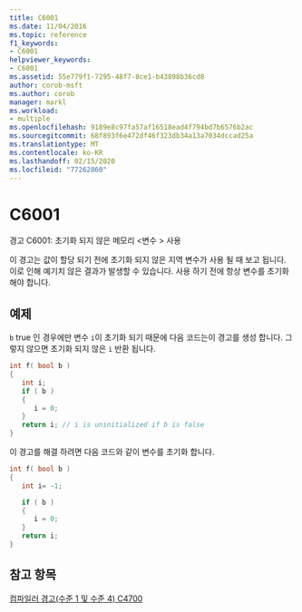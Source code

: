 ```yaml
---
title: C6001
ms.date: 11/04/2016
ms.topic: reference
f1_keywords:
- C6001
helpviewer_keywords:
- C6001
ms.assetid: 55e779f1-7295-48f7-8ce1-b43898b36cd8
author: corob-msft
ms.author: corob
manager: markl
ms.workload:
- multiple
ms.openlocfilehash: 9189e8c97fa57af16518ead4f794bd7b6576b2ac
ms.sourcegitcommit: 68f893f6e472df46f323db34a13a7034dccad25a
ms.translationtype: MT
ms.contentlocale: ko-KR
ms.lasthandoff: 02/15/2020
ms.locfileid: "77262860"
---
```

# <a name="c6001"></a>C6001
경고 C6001: 초기화 되지 않은 메모리 \<변수 > 사용

 이 경고는 값이 할당 되기 전에 초기화 되지 않은 지역 변수가 사용 될 때 보고 됩니다. 이로 인해 예기치 않은 결과가 발생할 수 있습니다. 사용 하기 전에 항상 변수를 초기화 해야 합니다.

## <a name="example"></a>예제
 `b` true 인 경우에만 변수 `i`이 초기화 되기 때문에 다음 코드는이 경고를 생성 합니다. 그렇지 않으면 초기화 되지 않은 `i` 반환 됩니다.

```cpp
int f( bool b )
{
   int i;
   if ( b )
   {
      i = 0;
   }
   return i; // i is uninitialized if b is false
}
```

 이 경고를 해결 하려면 다음 코드와 같이 변수를 초기화 합니다.

```cpp
int f( bool b )
{
   int i= -1;

   if ( b )
   {
      i = 0;
   }
   return i;
}
```

## <a name="see-also"></a>참고 항목
 [컴파일러 경고(수준 1 및 수준 4) C4700](/cpp/error-messages/compiler-warnings/compiler-warning-level-1-and-level-4-c4700)
